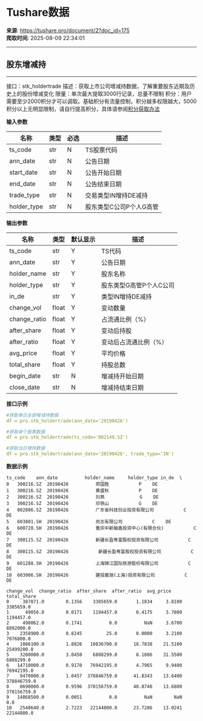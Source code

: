 # Tushare数据

**来源**: https://tushare.pro/document/2?doc_id=175  
**爬取时间**: 2025-08-09 22:34:01

---

## 股东增减持

---

接口：stk\_holdertrade
描述：获取上市公司增减持数据，了解重要股东近期及历史上的股份增减变化
限量：单次最大提取3000行记录，总量不限制
积分：用户需要至少2000积分才可以调取。基础积分有流量控制，积分越多权限越大，5000积分以上无明显限制，请自行提高积分，具体请参阅[积分获取办法](https://tushare.pro/document/1?doc_id=13)

**输入参数**

| 名称 | 类型 | 必选 | 描述 |
| --- | --- | --- | --- |
| ts\_code | str | N | TS股票代码 |
| ann\_date | str | N | 公告日期 |
| start\_date | str | N | 公告开始日期 |
| end\_date | str | N | 公告结束日期 |
| trade\_type | str | N | 交易类型IN增持DE减持 |
| holder\_type | str | N | 股东类型C公司P个人G高管 |

**输出参数**

| 名称 | 类型 | 默认显示 | 描述 |
| --- | --- | --- | --- |
| ts\_code | str | Y | TS代码 |
| ann\_date | str | Y | 公告日期 |
| holder\_name | str | Y | 股东名称 |
| holder\_type | str | Y | 股东类型G高管P个人C公司 |
| in\_de | str | Y | 类型IN增持DE减持 |
| change\_vol | float | Y | 变动数量 |
| change\_ratio | float | Y | 占流通比例（%） |
| after\_share | float | Y | 变动后持股 |
| after\_ratio | float | Y | 变动后占流通比例（%） |
| avg\_price | float | Y | 平均价格 |
| total\_share | float | Y | 持股总数 |
| begin\_date | str | N | 增减持开始日期 |
| close\_date | str | N | 增减持结束日期 |

**接口示例**

```yaml
#获取单日全部增减持数据
df = pro.stk_holdertrade(ann_date='20190426')

#获取单个股票数据
df = pro.stk_holdertrade(ts_code='002149.SZ')

#获取当日增持数据
df = pro.stk_holdertrade(ann_date='20190426', trade_type='IN')
```

**数据示例**

```
ts_code    ann_date          holder_name     holder_type in_de  \
0   300216.SZ  20190426          郑国胜           P    DE
1   300216.SZ  20190426          黄盛秋           P    DE
2   300216.SZ  20190426          刘燕             G    DE
3   300216.SZ  20190426          邓铁山           G    DE
4   002806.SZ  20190426          广东省科技创业投资有限公司           C    DE
5   603801.SH  20190426          尚志有限公司           C    DE
6   600728.SH  20190426          重庆中新融鑫投资中心(有限合伙)           C    DE
7   300115.SZ  20190426          新疆长盈粤富股权投资有限公司           C    DE
8   300115.SZ  20190426           新疆长盈粤富股权投资有限公司           C    DE
9   601288.SH  20190426          上海锦江国际旅游股份有限公司           C    DE
10  603906.SH  20190426          建投嘉驰(上海)投资有限公司           C    DE

change_vol  change_ratio  after_share  after_ratio  avg_price  total_share
0     387871.0        0.1356    3385659.0       1.1834     3.8100    3385659.0
1      49056.0        0.0171    1194457.0       0.4175     3.7800    1194457.0
2     498062.0        0.1741          0.0          NaN     3.6700    8892000.0
3    2358900.0        0.8245         25.0       0.0000     3.2100    7076800.0
4    1086100.0        1.8826   10836700.0      18.7838    21.5100   25499200.0
5    3200000.0        3.8450    6808299.0       8.1806    31.5500    6808299.0
6   14710000.0        0.9170   76942195.0       4.7965     9.9400   76942195.0
7    9470000.0        1.0457  378846759.0      41.8343    13.6400  378846759.0
8    8690000.0        0.9596  370156759.0      40.8748    13.6800  370156759.0
9   14868500.0        0.0051          0.0          NaN        NaN          0.0
10   2540640.0        2.7223   22144800.0      23.7286    13.0241   22144800.0
```

